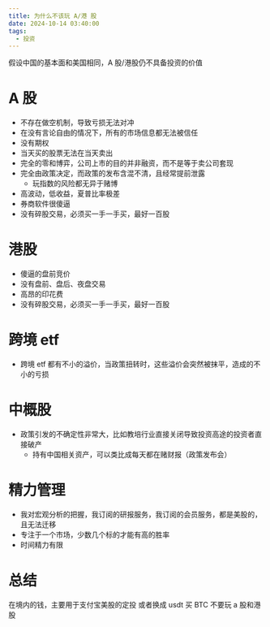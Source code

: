 ```yaml
---
title: 为什么不该玩 A/港 股
date: 2024-10-14 03:40:00
tags:
  - 投资
---
```


假设中国的基本面和美国相同，A 股/港股仍不具备投资的价值

<!-- more -->

# A 股

- 不存在做空机制，导致亏损无法对冲
- 在没有言论自由的情况下，所有的市场信息都无法被信任
- 没有期权
- 当天买的股票无法在当天卖出
- 完全的零和博弈，公司上市的目的并非融资，而不是等于卖公司套现
- 完全由政策决定，而政策的发布含混不清，且经常提前泄露
  - 玩指数的风险都无异于赌博
- 高波动，低收益，夏普比率极差
- 券商软件很傻逼
- 没有碎股交易，必须买一手一手买，最好一百股

# 港股

- 傻逼的盘前竞价
- 没有盘前、盘后、夜盘交易
- 高昂的印花费
- 没有碎股交易，必须买一手一手买，最好一百股

# 跨境 etf

- 跨境 etf 都有不小的溢价，当政策扭转时，这些溢价会突然被抹平，造成的不小的亏损

# 中概股

- 政策引发的不确定性非常大，比如教培行业直接关闭导致投资高途的投资者直接破产
  - 持有中国相关资产，可以类比成每天都在赌财报（政策发布会）

# 精力管理

- 我对宏观分析的把握，我订阅的研报服务，我订阅的会员服务，都是美股的，且无法迁移
- 专注于一个市场，少数几个标的才能有高的胜率
- 时间精力有限

# 总结

在境内的钱，主要用于支付宝美股的定投
或者换成 usdt 买 BTC
不要玩 a 股和港股
